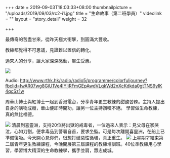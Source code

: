 +++
date = 2019-09-03T18:03:33+08:00
thumbnailpicture = "/uploads/2019/09/03/rc2-i1.jpg"
title = "生命故事（第二班學員）"
videolink = ""
layout = "story_detail"
weight = 32

+++

最傳奇的苦盡甘來，從昨天極大衝擊，到圓滿大豐收。

教練都覺得不可思議，見證難以置信的轉化。

過來人的分享，讓大家深深感動，畢生受惠。

<img class="image" src="/uploads/2019/09/03/rc2-i2.jpg">

Audio: 
http://www.rthk.hk/radio/radio5/programme/colorfuljourney?fbclid=IwAR07wg8GiU1Ve4IYIjRFmGEpAwdVLqkWd2nXcKdkda0gtTNS9yIK4qcSz1w

周華山博士與紅博士一起到香港電台，分享青年更生教練的甜酸苦辣。主持人提出自身的購物成癮，華山便即時開功，讓另一位主持讚嘆不絕。
學習做生命教練，真的無比福德。

<img class="image" src="/uploads/2019/09/03/rc2-i3.jpg">
清晨到喜靈洲，支持20位將出獄的戒毒者，一位過來人表示：見父母在家哭泣，心如刀割，便拿毒品到警署自首，要求坐監。可是每次離開喜靈洲，在船上已準備復吸。今天開心見你們，很想打破惡性循環，真正重生。

<img class="image" src="/uploads/2019/09/03/rc2-i4.jpg">
上星期才結束第二屆青年更生教練課程，今晚開展第三屆課程的教練培訓班。40位準教練用心學習，學習博大精深的生命教練學，攜手並肩，眾志成城。